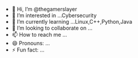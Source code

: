 - 👋 Hi, I’m @thegamerslayer
- 👀 I’m interested in ...Cybersecurity
- 🌱 I’m currently learning ...Linux,C++,Python,Java
- 💞️ I’m looking to collaborate on ...
- 📫 How to reach me ...
- 😄 Pronouns: ...
- ⚡ Fun fact: ...

<!---
thegamerslayer/thegamerslayer is a ✨ special ✨ repository because its `README.md` (this file) appears on your GitHub profile.
You can click the Preview link to take a look at your changes.
--->
